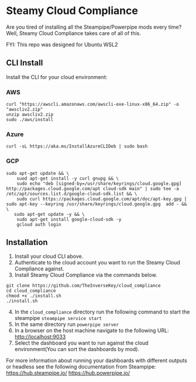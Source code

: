 # Steamy Cloud Compliance

Are you tired of installing all the Steampipe/Powerpipe mods every time? Well, Steamy Cloud Compliance takes care of all of this.

FYI: This repo was designed for Ubuntu WSL2

## CLI Install

Install the CLI for your cloud environment:

### AWS
```
curl "https://awscli.amazonaws.com/awscli-exe-linux-x86_64.zip" -o "awscliv2.zip"
unzip awscliv2.zip
sudo ./aws/install
```

### Azure

```curl -sL https://aka.ms/InstallAzureCLIDeb | sudo bash```

### GCP

```
sudo apt-get update && \
    suod apt-get install -y curl gnupg && \
    sudo echo "deb [signed-by=/usr/share/keyrings/cloud.google.gpg] http://packages.cloud.google.com/apt cloud-sdk main" | sudo tee -a /etc/apt/sources.list.d/google-cloud-sdk.list && \
    sudo curl https://packages.cloud.google.com/apt/doc/apt-key.gpg | sudo apt-key --keyring /usr/share/keyrings/cloud.google.gpg  add - && \
   sudo apt-get update -y && \
    sudo apt-get install google-cloud-sdk -y
    gcloud auth login
```

## Installation 

1. Install your cloud CLI above.
2. Authenticate to the cloud account you want to run the Steamy Cloud Compliance against.
3. Install Steamy Cloud Compliance via the commands below.

```
git clone https://github.com/TheInverseKey/cloud_compliance
cd cloud_compliance
chmod +x ./install.sh
./install.sh
```
4. In the `cloud_compliance` directory run the following command to start the steampipe `steampipe service start`
5. In the same directory run `powerpipe server`
6. In a browser on the host machine navigate to the following URL: [http://localhost:9033](http://localhost:9033)
7. Select the dashboard you want to run against the cloud environment(You can sort the dashboards by mod).

For more information about running your dashboards with different outputs or headless see the following documentation from Steampipe: 
https://hub.steampipe.io/
https://hub.powerpipe.io/
